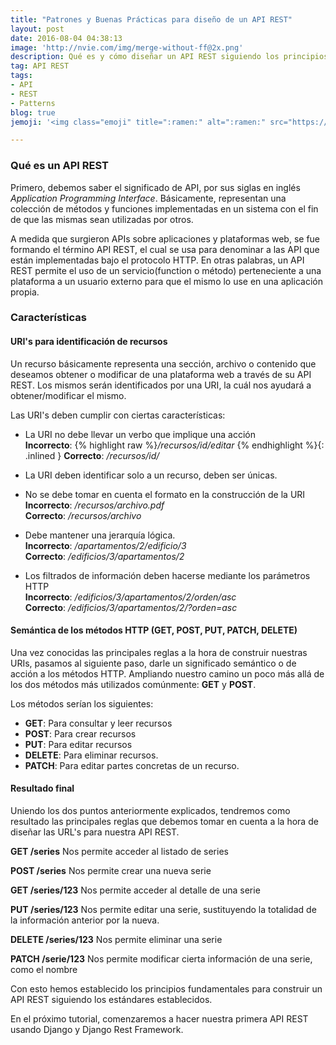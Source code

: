 ```yaml
---
title: "Patrones y Buenas Prácticas para diseño de un API REST"
layout: post
date: 2016-08-04 04:38:13
image: 'http://nvie.com/img/merge-without-ff@2x.png'
description: Qué es y cómo diseñar un API REST siguiendo los principios básicos estándares
tag: API REST
tags:
- API
- REST
- Patterns
blog: true
jemoji: '<img class="emoji" title=":ramen:" alt=":ramen:" src="https://assets.github.com/images/icons/emoji/unicode/1f35c.png" height="20" width="20" align="absmiddle">'

---
```


### Qué es un API REST

Primero, debemos saber el significado de API, por sus siglas en inglés _Application Programming Interface_. Básicamente, representan una colección de métodos y funciones implementadas en un sistema con el fin de que las mismas sean utilizadas por otros. 

A medida que surgieron APIs sobre aplicaciones y plataformas web, se fue formando el término API REST, el cual se usa para denominar a las API que están implementadas bajo el protocolo HTTP. En otras palabras, un API REST  permite el uso de un servicio(function o método) perteneciente a una plataforma a un usuario externo para que el mismo lo use en una aplicación propia. 

### Características

#### URI's para identificación de recursos

   Un recurso básicamente representa una sección, archivo o contenido que deseamos obtener o modificar de una plataforma web a través de su API REST. Los mismos serán identificados por una URI, la cuál nos ayudará a obtener/modificar el mismo. 
   
   Las URI's deben cumplir con ciertas características: 
   
   - La URI no debe llevar un verbo que implique una acción  
        __Incorrecto__: {% highlight raw %}_/recursos/id/editar_ {% endhighlight %}{: .inlined } 
        __Correcto__: _/recursos/id/_ 

   - La URI deben identificar solo a un recurso, deben ser únicas.

   - No se debe tomar en cuenta el formato en la construcción de la URI  
      __Incorrecto__: _/recursos/archivo.pdf_   
      __Correcto__: _/recursos/archivo_

   - Debe mantener una jerarquía lógica.  
      __Incorrecto__: _/apartamentos/2/edificio/3_    
      __Correcto__: _/edificios/3/apartamentos/2_


   - Los filtrados de información deben hacerse mediante los parámetros HTTP  
      __Incorrecto__: _/edificios/3/apartamentos/2/orden/asc_      
      __Correcto__: _/edificios/3/apartamentos/2/?orden=asc_  

      
#### Semántica de los métodos HTTP (GET, POST, PUT, PATCH, DELETE)

Una vez conocidas las principales reglas a la hora de construir nuestras URIs, pasamos al siguiente paso, darle un significado semántico o de acción a los métodos HTTP. Ampliando nuestro camino un poco más allá de los dos métodos más utilizados comúnmente: __GET__ y __POST__. 

Los métodos serían los siguientes:

- __GET__: Para consultar y leer recursos
- __POST__: Para crear recursos
- __PUT__: Para editar recursos
- __DELETE__: Para eliminar recursos.
- __PATCH__: Para editar partes concretas de un recurso.

#### Resultado final

Uniendo los dos puntos anteriormente explicados, tendremos como resultado las principales reglas que debemos tomar en cuenta a la hora de diseñar las URL's para nuestra API REST.



__GET /series__ Nos permite acceder al listado de series

__POST /series__ Nos permite crear una nueva serie

__GET /series/123__ Nos permite acceder al detalle de una serie

__PUT /series/123__ Nos permite editar una serie, sustituyendo la totalidad de la información anterior por la nueva.

__DELETE /series/123__ Nos permite eliminar una serie

__PATCH /serie/123__ Nos permite modificar cierta información de una serie, como el nombre

Con esto hemos establecido los principios fundamentales para construir un API REST siguiendo los estándares establecidos.  

En el próximo tutorial, comenzaremos a hacer nuestra primera API REST usando Django y Django Rest Framework.